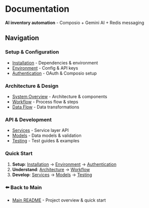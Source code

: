 # Documentation

**AI inventory automation** - Composio + Gemini AI + Redis messaging

## Navigation

### Setup & Configuration
- [Installation](setup/installation.md) - Dependencies & environment
- [Environment](setup/environment.md) - Config & API keys
- [Authentication](setup/authentication.md) - OAuth & Composio setup

### Architecture & Design
- [System Overview](architecture/system-overview.md) - Architecture & components
- [Workflow](architecture/workflow.md) - Process flow & steps
- [Data Flow](architecture/data-flow.md) - Data transformations

### API & Development
- [Services](api/services.md) - Service layer API
- [Models](api/models.md) - Data models & validation
- [Testing](api/testing.md) - Test guides & examples

### Quick Start
1. **Setup**: [Installation](setup/installation.md) → [Environment](setup/environment.md) → [Authentication](setup/authentication.md)
2. **Understand**: [Architecture](architecture/system-overview.md) → [Workflow](architecture/workflow.md)
3. **Develop**: [Services](api/services.md) → [Models](api/models.md) → [Testing](api/testing.md)

### ⬅️ Back to Main
- [Main README](../README.md) - Project overview & quick start
